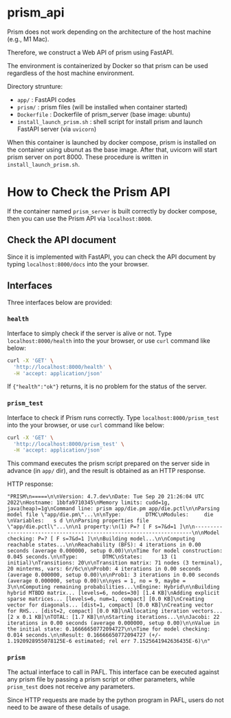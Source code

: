 prism_api
====
Prism does not work depending on the architecture of the host machine (e.g., M1 Mac). 

Therefore, we construct a Web API of prism using FastAPI.

The environment is containerized by Docker so that prism can be used regardless of the host machine environment.

Directory strunture:
- `app/` : FastAPI codes
- `prism/` : prism files (will be installed when container started)
- `Dockerfile` : Dockerfile of prism_server (base image: ubuntu)
- `install_launch_prism.sh` : shell script for install prism and launch FastAPI server (via `uvicorn`)

When this container is launched by docker compose, prism is installed on the container using ubunut as the base image.
After that, uvicorn will start prism server on port 8000.
These procedure is written in `install_launch_prism.sh`.

# How to Check the Prism API
If the container named `prism_server` is built correctly by docker compose, then you can use the Prism API via `localhost:8000`.

## Check the API document
Since it is implemented with FastAPI, you can check the API document by typing `localhost:8000/docs` into the your browser.

## Interfaces
Three interfaces below are provided:
### **`health`**
Interface to simply check if the server is alive or not.
Type `localhost:8000/health` into the your browser, or use `curl` command like below:
```bash
curl -X 'GET' \
  'http://localhost:8000/health' \
  -H 'accept: application/json'
```
If `{"health":"ok"}` returns, it is no problem for the status of the server.

### **`prism_test`**
Interface to check if Prism runs correctly.
Type `localhost:8000/prism_test` into the your browser, or use `curl` command like below:
```bash
curl -X 'GET' \
  'http://localhost:8000/prism_test' \
  -H 'accept: application/json'
```
This command executes the prism script prepared on the server side in advance (in `app/` dir), and the result is obtained as an HTTP response.

HTTP response:
```
"PRISM\n=====\n\nVersion: 4.7.dev\nDate: Tue Sep 20 21:26:04 UTC 2022\nHostname: 1bbfa9710345\nMemory limits: cudd=1g, java(heap)=1g\nCommand line: prism app/die.pm app/die.pctl\n\nParsing model file \"app/die.pm\"...\n\nType:        DTMC\nModules:     die \nVariables:   s d \n\nParsing properties file \"app/die.pctl\"...\n\n1 property:\n(1) P=? [ F s=7&d=1 ]\n\n---------------------------------------------------------------------\n\nModel checking: P=? [ F s=7&d=1 ]\n\nBuilding model...\n\nComputing reachable states...\n\nReachability (BFS): 4 iterations in 0.00 seconds (average 0.000000, setup 0.00)\n\nTime for model construction: 0.045 seconds.\n\nType:        DTMC\nStates:      13 (1 initial)\nTransitions: 20\n\nTransition matrix: 71 nodes (3 terminal), 20 minterms, vars: 6r/6c\n\nProb0: 4 iterations in 0.00 seconds (average 0.000000, setup 0.00)\n\nProb1: 3 iterations in 0.00 seconds (average 0.000000, setup 0.00)\n\nyes = 1, no = 9, maybe = 3\n\nComputing remaining probabilities...\nEngine: Hybrid\n\nBuilding hybrid MTBDD matrix... [levels=6, nodes=30] [1.4 KB]\nAdding explicit sparse matrices... [levels=6, num=1, compact] [0.0 KB]\nCreating vector for diagonals... [dist=1, compact] [0.0 KB]\nCreating vector for RHS... [dist=2, compact] [0.0 KB]\nAllocating iteration vectors... [2 x 0.1 KB]\nTOTAL: [1.7 KB]\n\nStarting iterations...\n\nJacobi: 22 iterations in 0.00 seconds (average 0.000000, setup 0.00)\n\nValue in the initial state: 0.16666650772094727\n\nTime for model checking: 0.014 seconds.\n\nResult: 0.16666650772094727 (+/- 1.1920928955078125E-6 estimated; rel err 7.1525641942636435E-6)\n"
```

### **`prism`**
The actual interface to call in PAFL.
This interface can be executed against any prism file by passing a prism script or other parameters, while `prism_test` does not receive any parameters.

Since HTTP requests are made by the python program in PAFL, users do not need to be aware of these details of usage.